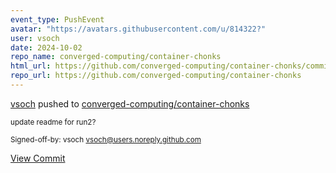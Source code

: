 ```yaml
---
event_type: PushEvent
avatar: "https://avatars.githubusercontent.com/u/814322?"
user: vsoch
date: 2024-10-02
repo_name: converged-computing/container-chonks
html_url: https://github.com/converged-computing/container-chonks/commit/b0ba6f17ab46086ea0b121b9ee3bae0368d7adc2
repo_url: https://github.com/converged-computing/container-chonks
---
```


<a href='https://github.com/vsoch' target='_blank'>vsoch</a> pushed to <a href='https://github.com/converged-computing/container-chonks' target='_blank'>converged-computing/container-chonks</a>

<small>update readme for run2?

Signed-off-by: vsoch <vsoch@users.noreply.github.com></small>

<a href='https://github.com/converged-computing/container-chonks/commit/b0ba6f17ab46086ea0b121b9ee3bae0368d7adc2' target='_blank'>View Commit</a>